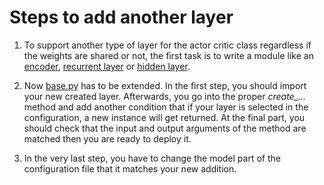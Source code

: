 # Steps to add another layer

1. To support another type of layer for the actor critic class regardless if the weights are shared or not, the first task is to write a module like an [encoder](../neroRL/trainers/PPO/models/encoder.py), [recurrent layer](../neroRL/trainers/PPO/models/recurrent.py) or [hidden layer](../neroRL/trainers/PPO/models/hidden_layer.py).

2. Now [base.py](../neroRL/trainers/PPO/models/base.py) has to be extended. In the first step, you should import your new created layer. Afterwards, you go into the proper *create_...* method and add another condition that if your layer is selected in the configuration, a new instance will get returned. At the final part, you should check that the input and output arguments of the method are matched then you are ready to deploy it.

3. In the very last step, you have to change the model part of the configuration file that it matches your new addition.
